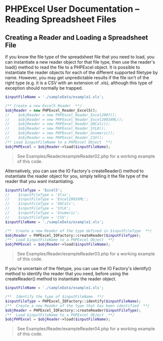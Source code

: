# PHPExcel User Documentation – Reading Spreadsheet Files


## Creating a Reader and Loading a Spreadsheet File

If you know the file type of the spreadsheet file that you need to load, you can instantiate a new reader object for that file type, then use the reader's load() method to read the file to a PHPExcel object. It is possible to instantiate the reader objects for each of the different supported filetype by name. However, you may get unpredictable results if the file isn't of the right type (e.g. it is a CSV with an extension of .xls), although this type of exception should normally be trapped.

```php
$inputFileName = './sampleData/example1.xls';

/** Create a new Excel5 Reader  **/
$objReader = new PHPExcel_Reader_Excel5();
//    $objReader = new PHPExcel_Reader_Excel2007();
//    $objReader = new PHPExcel_Reader_Excel2003XML();
//    $objReader = new PHPExcel_Reader_OOCalc();
//    $objReader = new PHPExcel_Reader_SYLK();
//    $objReader = new PHPExcel_Reader_Gnumeric();
//    $objReader = new PHPExcel_Reader_CSV();
/** Load $inputFileName to a PHPExcel Object  **/
$objPHPExcel = $objReader->load($inputFileName);
```
 > See Examples/Reader/exampleReader02.php for a working example of this code.

Alternatively, you can use the IO Factory's createReader() method to instantiate the reader object for you, simply telling it the file type of the reader that you want instantiating.

```php
$inputFileType = 'Excel5';
//    $inputFileType = 'Xlsx';
//    $inputFileType = 'Excel2003XML';
//    $inputFileType = 'OOCalc';
//    $inputFileType = 'SYLK';
//    $inputFileType = 'Gnumeric';
//    $inputFileType = 'CSV';
$inputFileName = './sampleData/example1.xls';

/**  Create a new Reader of the type defined in $inputFileType  **/
$objReader = PHPExcel_IOFactory::createReader($inputFileType);
/**  Load $inputFileName to a PHPExcel Object  **/
$objPHPExcel = $objReader->load($inputFileName);
```
 > See Examples/Reader/exampleReader03.php for a working example of this code.

If you're uncertain of the filetype, you can use the IO Factory's identify() method to identify the reader that you need, before using the createReader() method to instantiate the reader object.

```php
$inputFileName = './sampleData/example1.xls';

/**  Identify the type of $inputFileName  **/
$inputFileType = PHPExcel_IOFactory::identify($inputFileName);
/**  Create a new Reader of the type that has been identified  **/
$objReader = PHPExcel_IOFactory::createReader($inputFileType);
/**  Load $inputFileName to a PHPExcel Object  **/
$objPHPExcel = $objReader->load($inputFileName);
```
 > See Examples/Reader/exampleReader04.php for a working example of this code.

